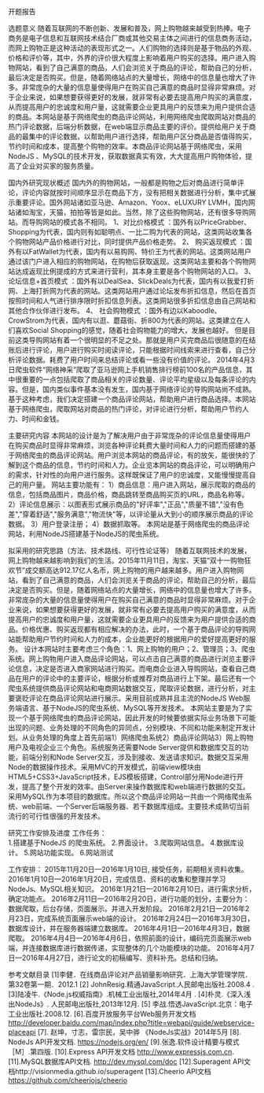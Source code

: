  开题报告
 

选题意义
	随着互联网的不断创新、发展和普及，网上购物越来越受到热捧。电子商务是电子信息和互联网技术结合厂商或其他交易主体之间进行的信息商务活动，而网上购物正是这种活动的表现形式之一。人们购物的选择则是基于物品的外观、价格和评价等，其中，外界的评价很大程度上影响着用户购买的选择。用户进入购物网站，看到了自己满意的商品，人们会浏览关于商品的评论，帮助自己的分析，最后决定是否购买。但是，随着网络站点的大量增长，网络中的信息量也增大了许多。非常庞杂的大量的信息量使得用户在购买自己满意的商品时显得非常麻烦。对于企业来说，如果想要获得更好的发展，就非常有必要去提高用户购买的满意度，从而提高用户的忠诚度和用户量，这就需要企业更具用户的反馈来为用户提供合适的商品。本网站是基于网络爬虫的商品评论网站，利用网络爬虫爬取网站对商品的热门评论数据，后端分析数据，在web端显示商品主要的评价。提供给用户关于商品的最集中的评论数据，以帮助用户进行选择，帮助用户区分商品是否值得购买，节约时间和成本，提高整个购物的效率。本商品评论网站基于网络爬虫，采用NodeJS 、MySQL的技术开发，获取数据真实有效，大大提高用户购物体验，提高了企业对买家的服务质量。

国内外研究现状概述
	国内外的购物网站，一般都是购物之后对商品进行简单评论，评论内容就按时间顺序显示在商品下方，没有把相关数据进行分析，集中式展示重要评论。国外网站诸如亚马逊、Amazon、Yoox、eLUXURY  LVMH，国内网站诸如淘宝，天猫，拍拍等皆是如此。当然，除了这些购物网站，还有很多导购网站。而导购网站的模式各不相同。
	1、对比价格模式 ：国外有以PriceGrabber、Shopping为代表，国内则有如聪明点、一比二购为代表的网站，这类网站收集各个购物网站产品价格进行对比，同时提供产品价格走势。
	2、 购买返现模式 ：国外有以FatWallet为代表，国内有以易购网、特价王为代表的网站。这类网站用户通过该门户进入相应的购物网站，在购物后获取返现。这类网站主要和各个购物网站达成返现比例提成的方式来进行营利，其本身主要是各个购物网站的入口。
	3、 论坛信息+首页模式 ：国外有以DealSea、SlickDeals为代表，国内有以我爱打折网、上海打折网为代表的网站。这类网站用户通过论坛发布折扣信息，然后在首页按照时间和人气进行排序限时折扣信息列表。这类网站很多折扣信息由自己网站和其他合作伙伴进行发布。
	4、 社会购物模式 ：国外有边以Kaboodle、CrowStrom为代表，国内有以逛、蘑菇街、折800为代表的网站。这类建立在人们喜欢Social Shopping的感觉，随着社会购物能力的增大，发展也越好。
	但是目前这类导购网站有着一个很明显的不足之处。那就是用户买完商品后很随意的在结账后进行评论，用户进行购买时阅读评论，只能根据时间线索来进行查看，自己分析评论数据。耗费了用户时间来总结评论或看一些没有价值的评论。
	2014年4月3日爬虫软件“网络神采”爬取了亚马逊网上手机销售排行榜前100名的产品信息，其中很重要的一点包括爬取了商品相关的评论数量、评论平均星级以及每条评论的内容。但是，国内类似事件基本没有发生，国内基于网络评论的导购网站尚不成熟。
	基于这种考虑，我们决定搭建一个商品评论网站，帮助用户进行商品选择。本网站基于网络爬虫，爬取网站对商品的热门评论，对评论进行分析，帮助用户节约人力、时间和金钱。

主要研究内容
	本网站的设计是为了解决用户由于非常庞杂的评论信息量使得用户在购买商品时显得非常麻烦，浏览各种评论耗费大量时间和人力的问题而搭建的基于网络爬虫的商品评论网站。用户浏览本网站的商品评论，有的放矢，能很快的了解到这个商品的信息，节约时间和人力。企业览本网站的商品评论，可以明确用户的需求，针对性的向用户进行服务。这样既保证了用户的忠诚度，又能慢慢提高自己的用户量。
	网站主要功能有：
	1）商品信息：用户进入网站，展示爬取的商品的信息，包括商品图片，商品价格，商品跳转至商品购买页的URL，商品名称等。
	2）评论信息展示：以图表形式展示商品的"好评率","正品","质量不错","没有色差","穿着舒适","服务满意","物流快"等，以评论量从大到小的顺序展示商品的评论数据。
	3）用户登录注册；
	4）数据抓取等。
	  本网站是基于网络爬虫的商品评论网站，利用NodeJS搭建基于NodeJS的爬虫系统。

拟采用的研究思路（方法、技术路线、可行性论证等）
	随着互联网技术的发展，网上购物越来越影响到我们的生活。2015年11月11日，淘宝、天猫“双十一购物狂欢节”成交额高达912.17亿人名币，网上购物的用户越来越多。用户进入购物网站，看到了自己满意的商品，人们会浏览关于商品的评论，帮助自己的分析，最后决定是否购买。但是，随着网络站点的大量增长，网络中的信息量也增大了许多。非常庞杂的大量的信息量使得用户在购买自己满意的商品时显得非常麻烦。对于企业来说，如果想要获得更好的发展，就非常有必要去提高用户购买的满意度，从而提高用户的忠诚度和用户量，这就需要企业更具用户的反馈来为用户提供合适的商品。价格优惠、购买返现都有相应解决的办法，此时，一个基于商品评论的导购网站能帮助用户节约时间和人力的成本，企业能更好的根据用户的爱好提高更好的服务。
	设计本网站时主要考虑三个角色：1、网上购物的用户；2、管理员；3、爬虫系统。网上购物用户进入商品评论网站，可以点击自己满意的商品进行浏览主要评论信息，决定是否进入商家网站进行购买。而电商企业进入导购网站，查看自己商品在用户的评论中的主要评论，根据分析或推荐对商品进行上下架。最后还有一个爬虫系统提供商品评论网站和电商网站数据交互，爬取评论数据，进行分析，对主要褒贬评论在商品评论网站进行展示。采用目前成熟并且主流的NodeJS Web服务端语言、基于NodeJS的爬虫系统、MySQL等开发技术。
	本网站主要是为了实现一个基于网络爬虫的商品评论网站，因此开发的时候要依据实际业务场景下可能出现的问题、业务处理的不同角色的异同点，分别模块、不同和功能来制定开发计划。从业务处理的角度上首先前端1）网络爬虫系统2）商品评论网站3）网上购物用户及电视企业三个角色。系统服务还需要Node Server提供和数据库交互的功能，前端分别和Node Server交互，涉及到接收、发送请求知识。数据交互采用Node的数据操作技术。采用MVC的开发模式，前端view模块由HTML5+CSS3+JavaScript技术，EJS模板搭建，Control部分用Node进行开发，提高了整个开发的效率。由Server来操作数据库和web端进行数据的交互。采用MySQL作为本项目的数据库。所以这个商品评论网站一共由一个网络爬虫系统、web前端、一个Server后端服务器、若干数据库组成。主要技术成熟切当前流行的可行性很强的开发技术。


研究工作安排及进度
	工作任务：  
	1.搭建基于NodeJS 的爬虫系统。
	2.界面设计。
	3.爬取网站信息。
	4.数据库设计。
	5.网站功能实现。
	6.网站测试

工作安排：
    2015年11月20日—2016年1月10日, 接受任务，前期相关资料收集。
	2016年1月10日—2016年1月20日，完成信息、资料的收集和整理并学习NodeJs、MySQL相关知识。
    2016年1月21日—2016年2月10日，进行需求分析，确定功能点。
    2016年2月11日—2016年2月20日，进行功能的划分，主要分为：数据爬取，后台存储，页面展示。并进入开发阶段。
    2016年2月21日—2016年2月23日，完成系统页面展示web端的设计。
    2016年2月24日—2016年3月30日，数据库设计，并在服务器端建立数据库。
    2016年4月1日—2016年4月3日，数据爬取。
    2016年4月4日—2016年4月6日，依照前面的设计，编码完页面展示web端，并连接数据库进行数据传递，实现整体的几个功能模块的功能。
    2016年4月7日—2016年4月27日，进行论文的初稿编写、资料补充。总结和归纳。


参考文献目录
	[1]李健．在线商品评论对产品销量影响研究．上海大学管理学院．第32卷第一期．2012.1
	[2] JohnResig.精通JavaScript.人民邮电出版社.2008.4 .
	[3]陆凌牛.《Node.js权威指南》.机械工业出版社,2014年4月 .
	[4]朴灵.《深入浅出NodeJs》. 人民邮电出版社,2013年12月.
	[5] 李战.悟透JavaScript.北京：电子工业出版社.2008.12.
	[6].百度开放服务平台Web服务开发文档
	       http://developer.baidu.com/map/index.php?title=webapi/guide/webservice-placeapi
	[7]. 赵坤，寸志，雷宗民，吴中骅 《NodeJs实战》2014年5月
	[8]. NodeJs API开发文档. https://nodejs.org/en/
	[9].张逸.软件设计精要与模式［M］.第四版.
	[10].Express API开发文档 http://www.expressjs.com.cn.
	[11].MySQL数据库API文档. http://dev.mysql.com/doc
	[12].Superagent API文档http://visionmedia.github.io/superagent
	[13].Cheerio API文档 https://github.com/cheeriojs/cheerio









